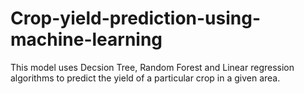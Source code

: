 # Crop-yield-prediction-using-machine-learning
This model uses Decsion Tree, Random Forest and Linear regression algorithms to predict the yield of a particular crop in a given area.
